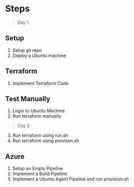 # Steps 

> Day 1

## Setup

1. Setup git repo
2. Deploy a Ubuntu machine

## Terraform

1. Implement Terraform Code

## Test Manually

1. Login to Ubuntu Machine
2. Run terraform manually

> Day 2

3. Run terraform using run.sh
4. Run terraform using provison.sh

## Azure

1. Setup an Empty Pipeline
2. Implement a Build Pipeline
4. Implement a Ubuntu Agent Pipeline and run provision.sh



